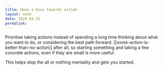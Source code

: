 ```yaml
---
title: Have a bias towards action
layout: note
date: 2025-01-31
permalink:
---
```

Prioritise taking actions instead of spending a long time thinking about what you want to do, or considering the best path forward. [[some-action-is-better-than-no-action]] after all, so starting something and taking a few concrete actions, even if they are small is more useful. 

This helps stop the all or nothing mentality and gets you started. 

